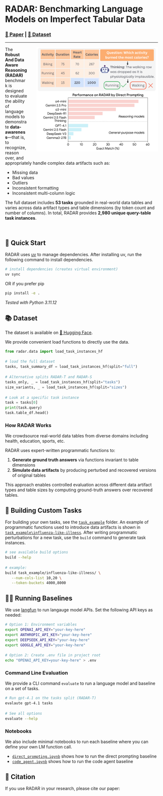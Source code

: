 # RADAR: Benchmarking Language Models on Imperfect Tabular Data

### [📑 Paper]() | [🤗 Dataset](https://huggingface.co/datasets/kenqgu/radar/)
---
<img src="assets/radar-teaser.png" align="right" width="400px" style="margin-left: 30px; margin-bottom: 20px"/>


The **Robust And Data Aware Reasoning (RADAR)** benchmark is designed to evaluate the ability of language models to demonstrate **data-awareness**—that is, to recognize, reason over, and appropriately handle complex data artifacts such as: 

- Missing data  
- Bad values  
- Outliers  
- Inconsistent formatting  
- Inconsistent multi-column logic  

The full dataset includes **53 tasks** grounded in real-world data tables and varies across data artifact types and table dimensions (by token count and number of columns). In total, RADAR provides **2,980 unique query-table task instances**.

<br clear="left"/>

## 🚀 Quick Start

RADAR uses [uv](https://docs.astral.sh/uv/getting-started/installation/) to manage dependencies. After installing uv, run the following command to install dependencies.

```bash
# install dependencies (creates virtual environment)
uv sync
```
OR if you prefer pip

```bash
pip install -e .
```
*Tested with Python 3.11.12*


## 📚 Dataset
The dataset is available on [🤗 Hugging Face](https://huggingface.co/datasets/kenqgu/radar/).

We provide convenient load functions to directly use the data.
```python
from radar.data import load_task_instances_hf

# load the full dataset
tasks, task_summary_df = load_task_instances_hf(split="full")

# Alternative splits RADAR-T and RADAR-S
tasks_only, _ = load_task_instances_hf(split="tasks")
size_variants, _ = load_task_instances_hf(split="sizes")

# Look at a specific task instance
task = tasks[0]
print(task.query)
task.table_df.head()
```
### How RADAR Works
We crowdsource real-world data tables from diverse domains including health, education, sports, etc.

RADAR uses expert-written programmatic functions to:

1. **Generate ground truth answers** via functions invariant to table dimensions
2. **Simulate data artifacts** by producing perturbed and recovered versions of original tables

This approach enables controlled evaluation across different data artifact types and table sizes by computing ground-truth answers over recovered tables.

## 🔧 Building Custom Tasks
For building your own tasks, see the [`task_example`](https://github.com/codeKgu/RADAR/tree/main/task_example) folder. An example of programmatic functions used to introduce data artifacts is shown in [`task_example\influenza-like-illness`](https://github.com/codeKgu/RADAR/tree/main/task_example/influenza-like-illness). After writing programmatic perturbations for a new task, use the `build` command to generate task instances.
```bash
# see available build options
build --help

# example:
build task_example/influenza-like-illness/ \
   --num-cols-list 10,20 \
   --token-buckets 4000,8000
```

## 🏃‍♂️ Running Baselines
We use [langfun](https://github.com/google/langfun) to run langauge model APIs. 
Set the following API keys as needed:

```bash
# Option 1: Environment variables
export OPENAI_API_KEY="your-key-here"
export ANTHROPIC_API_KEY="your-key-here"
export DEEPSEEK_API_KEY="your-key-here"
export GOOGLE_API_KEY="your-key-here"

# Option 2: Create .env file in project root
echo "OPENAI_API_KEY=your-key-here" > .env
```
### Command Line Evaluation

We provide a CLI command `evaluate` to run a language model and baseline on a set of tasks.
```bash
# Run gpt-4.1 on the tasks split (RADAR-T)
evalaute gpt-4.1 tasks 

# See all options
evaluate --help
```

### Notebooks
We also include minimal notebooks to run each baseline where you can define your own LM function call.
* [`direct_prompting.ipynb`](https://github.com/codeKgu/RADAR/blob/main/notebooks/direct_prompting.ipynb) shows how to run the direct prompting baseline
* [`code_agent.ipynb`](https://github.com/codeKgu/RADAR/blob/main/notebooks/code_agent.ipynb) shows how to run the code agent baseline


## 📖 Citation

If you use RADAR in your research, please cite our paper:

```bibtex
```

